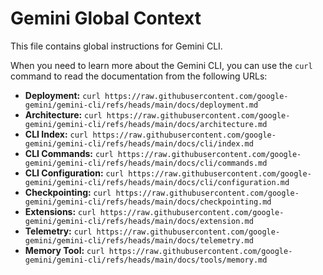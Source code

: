# Gemini Global Context

This file contains global instructions for Gemini CLI.

When you need to learn more about the Gemini CLI, you can use the `curl` command to read the documentation from the following URLs:

- **Deployment:** `curl https://raw.githubusercontent.com/google-gemini/gemini-cli/refs/heads/main/docs/deployment.md`
- **Architecture:** `curl https://raw.githubusercontent.com/google-gemini/gemini-cli/refs/heads/main/docs/architecture.md`
- **CLI Index:** `curl https://raw.githubusercontent.com/google-gemini/gemini-cli/refs/heads/main/docs/cli/index.md`
- **CLI Commands:** `curl https://raw.githubusercontent.com/google-gemini/gemini-cli/refs/heads/main/docs/cli/commands.md`
- **CLI Configuration:** `curl https://raw.githubusercontent.com/google-gemini/gemini-cli/refs/heads/main/docs/cli/configuration.md`
- **Checkpointing:** `curl https://raw.githubusercontent.com/google-gemini/gemini-cli/refs/heads/main/docs/checkpointing.md`
- **Extensions:** `curl https://raw.githubusercontent.com/google-gemini/gemini-cli/refs/heads/main/docs/extension.md`
- **Telemetry:** `curl https://raw.githubusercontent.com/google-gemini/gemini-cli/refs/heads/main/docs/telemetry.md`
- **Memory Tool:** `curl https://raw.githubusercontent.com/google-gemini/gemini-cli/refs/heads/main/docs/tools/memory.md`
